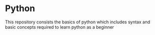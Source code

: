 # Python
This repository consists the basics of python which includes syntax and basic concepts required to learn python as a beginner 
